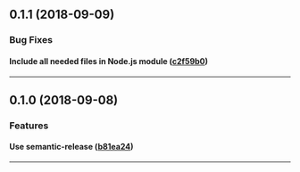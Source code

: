 ## 0.1.1 (2018-09-09)

### Bug Fixes


#### Include all needed files in Node.js module ([c2f59b0](https://github.com/sealsystems/node-setenv/commit/c2f59b0))



---

## 0.1.0 (2018-09-08)

### Features


#### Use semantic-release ([b81ea24](https://github.com/sealsystems/node-setenv/commit/b81ea24))



---
